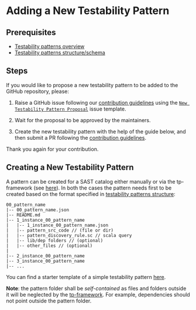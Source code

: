 # Adding a New Testability Pattern

## Prerequisites

- [Testability patterns overview](./testability-Patterns.md)
- [Testability patterns structure/schema](./testability-patterns-structure.md)

## Steps

If you would like to propose a new testability pattern to be added to the GitHub repository, please:

1. Raise a GitHub issue following our [contribution guidelines](./contribution-guidelines.md) using the [`New Testability Pattern Proposal`](https://github.com/testable-eu/sast-testability-patterns/issues/new?assignees=&labels=ACK_WAITING%2C+NEW_TP&template=1--new-testability-pattern-proposal.md&title=New+TP+Proposal%3A+%5BPUT_TARGET_TP_NAME_HERE%5D) issue template.

2. Wait for the proposal to be approved by the maintainers.

3. Create the new testability pattern with the help of the guide below, and then submit a PR following the [contribution guidelines](./contribution-guidelines.md).

Thank you again for your contribution.

## Creating a New Testability Pattern

A pattern can be created for a SAST catalog either manually or via the tp-framework (see [here](https://github.com/testable-eu/sast-tp-framework/blob/main/docs/How-to-run-add-pattern.md)). In both the cases the pattern needs first to be created based on the format specified in [testability patterns structure](./testability-patterns-structure.md):

```
00_pattern_name
|-- 00_pattern_name.json
|-- README.md
|-- 1_instance_00_pattern_name
|   |-- 1_instance_00_pattern_name.json
|   |-- pattern_src_code // (file or dir)
|   |-- pattern_discovery_rule.sc // scala query
|   |-- lib/dep folders // (optional)
|   |-- other_files // (optional)
|
|-- 2_instance_00_pattern_name
|-- 3_instance_00_pattern_name
|-- ...

```

You can find a starter template of a simple testability pattern [here](https://github.com/testable-eu/sast-testability-patterns/tree/master/pattern_template).

**Note**: the pattern folder shall be *self-contained* as files and folders outside it will be neglected by the [tp-framework](https://github.com/testable-eu/sast-tp-framework). For example, dependencies should not point outside the pattern folder.

